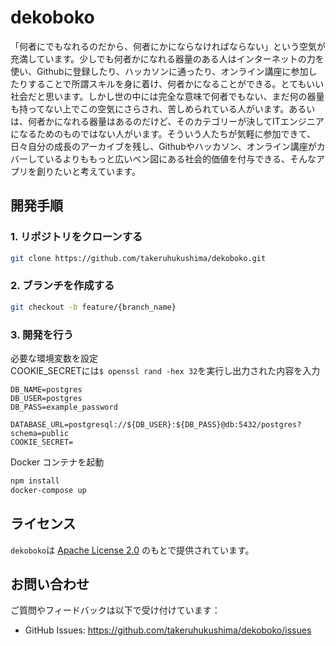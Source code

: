 # dekoboko

「何者にでもなれるのだから、何者にかにならなければならない」という空気が充満しています。少しでも何者かになれる器量のある人はインターネットの力を使い、Githubに登録したり、ハッカソンに通ったり、オンライン講座に参加したりすることで所謂スキルを身に着け、何者かになることができる。とてもいい社会だと思います。しかし世の中には完全な意味で何者でもない、まだ何の器量も持ってない上でこの空気にさらされ、苦しめられている人がいます。あるいは、何者かになれる器量はあるのだけど、そのカテゴリーが決してITエンジニアになるためのものではない人がいます。そういう人たちが気軽に参加できて、日々自分の成長のアーカイブを残し、Githubやハッカソン、オンライン講座がカバーしているよりももっと広いベン図にある社会的価値を付与できる、そんなアプリを創りたいと考えています。

## 開発手順

### 1. リポジトリをクローンする

```bash
git clone https://github.com/takeruhukushima/dekoboko.git
```

### 2. ブランチを作成する

```bash
git checkout -b feature/{branch_name}
```

### 3. 開発を行う

必要な環境変数を設定\
COOKIE_SECRETには`$ openssl rand -hex 32`を実行し出力された内容を入力

```
DB_NAME=postgres
DB_USER=postgres
DB_PASS=example_password

DATABASE_URL=postgresql://${DB_USER}:${DB_PASS}@db:5432/postgres?schema=public
COOKIE_SECRET=
```

Docker コンテナを起動

```bash
npm install
docker-compose up
```

## ライセンス

`dekoboko`は [Apache License 2.0](LICENSE) のもとで提供されています。

## お問い合わせ

ご質問やフィードバックは以下で受け付けています：

- GitHub Issues: https://github.com/takeruhukushima/dekoboko/issues
